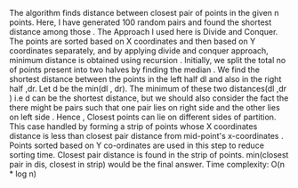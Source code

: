 The algorithm finds distance between closest pair of points
in the given n points. Here, I have generated 100 random pairs and found the
shortest distance among those .
The Approach I used here is Divide and Conquer.
The points are sorted based on X coordinates  and then based on Y coordinates separately, and  by applying divide and conquer approach, minimum distance is obtained  using recursion .
Initially, we split the total no of points present into two halves by finding
the median . We find the shortest distance between the points in the left half dl and also in the right half ,dr. Let d be the min(dl , dr). The minimum of these two distances(dl ,dr )  i.e d can be the shortest distance, but we should also consider the fact the there might be  pairs such that one pair lies on right side and the other lies on left side .
Hence ,  Closest points can lie on different sides of partition.
This case handled by forming a strip of points whose X coordinates distance is less than closest pair distance from mid-point's x-coordinates . Points sorted based on Y co-ordinates are used in this step to reduce sorting time.
Closest pair distance is found in the strip of points.
min(closest pair in dis, closest in strip) would be the final answer.
Time complexity: O(n * log n)
